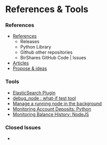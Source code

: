 # References & Tools

### References
- [References](/developers/references_tools/references.md#references)
   - Releases
   - Python Library
   - Github other repositories
   - BirShares GitHub Code | Issues
- [Articles](/developers/references_tools/tech_articles.md#articles)
- [Propose & ideas](/developers/references_tools/bsip_funding.md#bitshares-improvement-proposal)

### Tools   
- [ElasticSearch Plugin](/developers/references_tools/elastic_search_plugin.md#elasticsearch-plugin)
- [debug_node : what-if test tool](/developers/references_tools/debug_node_whatif_test.md#debug_node--what-if-test-tool)
- [Manage a running node in the background](/developers/references_tools/manage_node_gun_screen.md#manage-a-running-node-in-the-background)
- [Monitoring Account Deposits: Python](/developers/references_tools/monitoring_python.md#monitoring-account-deposits---python)
- [Monitoring Balance History: NodeJS](/developers/references_tools/monitoring_nodejs.md#monitoring-the-balance-history---nodejs)

### Closed Issues

- 
